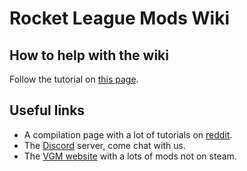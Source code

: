 # Rocket League Mods Wiki

## How to help with the wiki

Follow the tutorial on [this page](https://github.com/rocketleaguemoddingwiki/raw_docs/blob/master/README.md).

## Useful links

* A compilation page with a lot of tutorials on [reddit](https://www.reddit.com/r/RocketLeagueMods/comments/4wzunj/everything_you_need_to_know_about_rocket_league/).
* The [Discord](https://discord.gg/NGe4gt9) server, come chat with us.
* The [VGM website](https://rocketleaguemods.com/) with a lots of mods not on steam.
